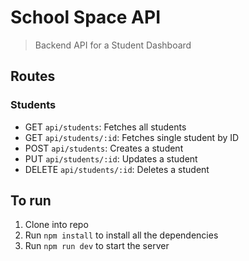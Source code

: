 # School Space API

> Backend API for a Student Dashboard

## Routes
### Students
* GET `api/students`: Fetches all students
* GET `api/students/:id`: Fetches single student by ID
* POST `api/students`: Creates a student
* PUT `api/students/:id`: Updates a student
* DELETE `api/students/:id`: Deletes a student

## To run

1. Clone into repo
2. Run `npm install` to install all the dependencies
3. Run `npm run dev` to start the server
